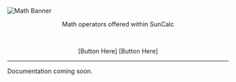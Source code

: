 <!-- Banner -->
![Math Banner](https://github.com/user-attachments/assets/6c01c1a9-31ee-427b-9f27-cc9afbb9292c)
<div align="center">Math operators offered within SunCalc</div>

<!-- Documentation -->
&nbsp;<div align="center">
  [Button Here] [Button Here]
</div>

---

Documentation coming soon.
